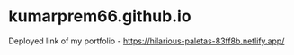 # kumarprem66.github.io
Deployed link of my portfolio - https://hilarious-paletas-83ff8b.netlify.app/
